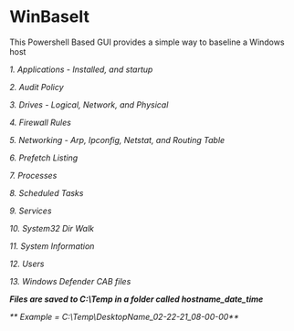 # WinBaseIt

This Powershell Based GUI provides a simple way to baseline a Windows host

_1. Applications - Installed, and startup_

_2. Audit Policy_

_3. Drives - Logical, Network, and Physical_

_4. Firewall Rules_

_5. Networking - Arp, Ipconfig, Netstat, and Routing Table_

_6. Prefetch Listing_

_7. Processes_

_8. Scheduled Tasks_

_9. Services_

_10. System32 Dir Walk_

_11. System Information_

_12. Users_

_13. Windows Defender CAB files_


_**Files are saved to C:\Temp in a folder called hostname_date_time**_ 

_** Example = C:\Temp\DesktopName_02-22-21_08-00-00**_
